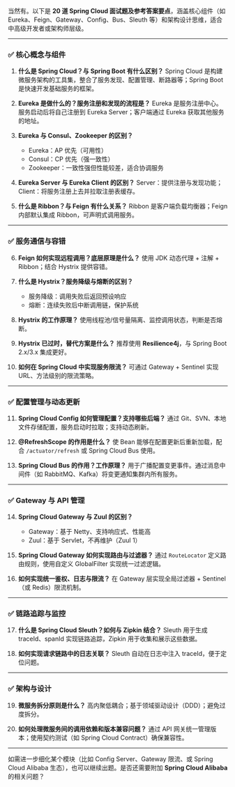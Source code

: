 当然有。以下是 **20 道 Spring Cloud 面试题及参考答案要点**，涵盖核心组件（如 Eureka、Feign、Gateway、Config、Bus、Sleuth 等）和架构设计思维，适合中高级开发者或架构师层级。

---

### ✅ 核心概念与组件

1. **什么是 Spring Cloud？与 Spring Boot 有什么区别？**
   Spring Cloud 是构建微服务架构的工具集，整合了服务发现、配置管理、断路器等；Spring Boot 是快速开发基础服务的框架。

2. **Eureka 是做什么的？服务注册和发现的流程是？**
   Eureka 是服务注册中心。服务启动后将自己注册到 Eureka Server；客户端通过 Eureka 获取其他服务的地址。

3. **Eureka 与 Consul、Zookeeper 的区别？**

   * Eureka：AP 优先（可用性）
   * Consul：CP 优先（强一致性）
   * Zookeeper：一致性强但性能较差，适合协调服务

4. **Eureka Server 与 Eureka Client 的区别？**
   Server：提供注册与发现功能；Client：将服务注册上去并拉取注册表缓存。

5. **什么是 Ribbon？与 Feign 有什么关系？**
   Ribbon 是客户端负载均衡器；Feign 内部默认集成 Ribbon，可声明式调用服务。

---

### ✅ 服务通信与容错

6. **Feign 如何实现远程调用？底层原理是什么？**
   使用 JDK 动态代理 + 注解 + Ribbon；结合 Hystrix 提供容错。

7. **什么是 Hystrix？服务降级与熔断的区别？**

   * 服务降级：调用失败后返回预设响应
   * 熔断：连续失败后中断调用链，保护系统

8. **Hystrix 的工作原理？**
   使用线程池/信号量隔离、监控调用状态，判断是否熔断。

9. **Hystrix 已过时，替代方案是什么？**
   推荐使用 **Resilience4j**，与 Spring Boot 2.x/3.x 集成更好。

10. **如何在 Spring Cloud 中实现服务限流？**
    可通过 Gateway + Sentinel 实现 URL、方法级别的限流策略。

---

### ✅ 配置管理与动态更新

11. **Spring Cloud Config 如何管理配置？支持哪些后端？**
    通过 Git、SVN、本地文件存储配置，服务启动时拉取；支持动态刷新。

12. **@RefreshScope 的作用是什么？**
    使 Bean 能够在配置更新后重新加载，配合 `/actuator/refresh` 或 Spring Cloud Bus 使用。

13. **Spring Cloud Bus 的作用？工作原理？**
    用于广播配置变更事件。通过消息中间件（如 RabbitMQ、Kafka）将变更通知集群内所有服务。

---

### ✅ Gateway 与 API 管理

14. **Spring Cloud Gateway 与 Zuul 的区别？**

    * Gateway：基于 Netty、支持响应式、性能高
    * Zuul：基于 Servlet，不再维护（Zuul 1）

15. **Spring Cloud Gateway 如何实现路由与过滤器？**
    通过 `RouteLocator` 定义路由规则，使用自定义 GlobalFilter 实现统一过滤逻辑。

16. **如何实现统一鉴权、日志与限流？**
    在 Gateway 层实现全局过滤器 + Sentinel（或 Redis）限流机制。

---

### ✅ 链路追踪与监控

17. **什么是 Spring Cloud Sleuth？如何与 Zipkin 结合？**
    Sleuth 用于生成 traceId、spanId 实现链路追踪，Zipkin 用于收集和展示这些数据。

18. **如何实现请求链路中的日志关联？**
    Sleuth 自动在日志中注入 traceId，便于定位问题。

---

### ✅ 架构与设计

19. **微服务拆分原则是什么？**
    高内聚低耦合；基于领域驱动设计（DDD）；避免过度拆分。

20. **如何处理微服务间的调用依赖和版本兼容问题？**
    通过 API 网关统一管理版本；使用契约测试（如 Spring Cloud Contract）确保兼容性。

---

如需进一步细化某个模块（比如 Config Server、Gateway 限流、或 Spring Cloud Alibaba 生态），也可以继续出题。是否还需要附加 **Spring Cloud Alibaba** 的相关问题？
